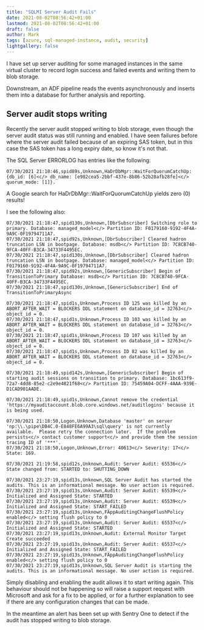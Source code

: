 ```yaml
---
title: "SQLMI Server Audit Fails"
date: 2021-08-02T08:56:42+01:00
lastmod: 2021-08-02T08:56:42+01:00
draft: false
author: Mark
tags: [azure, sql-managed-instance, audit, security]
lightgallery: false
---
```

I have set up server auditing for some managed instances in the same virtual cluster to record login success and failed events and writing them to blob storage.

Downstream, an ADF pipeline reads the events asynchronously and inserts them into a database for further analysis and reporting.

## Server audit stops writing

Recently the server audit stopped writing to blob storage, even though the server audit status was still running and enabled. I have seen failures before where the server audit failed because of an expiring SAS token, but in this case the SAS token has a long expiry date, so know it's not that.

The SQL Server ERRORLOG has entries like the following:

```log
07/30/2021 21:18:46,spid89s,Unknown,HaDrDbMgr::WaitForQuorumCatchUp: {db_id: [6]<c/> db_name: [e982cea5-2bbf-437e-8b86-52b28afb28fe]<c/> quorum_mode: [1]}.
```
A Google search for HaDrDbMgr::WaitForQuorumCatchUp yields zero (0) results!

I see the following also:

```log
07/30/2021 21:18:47,spid130s,Unknown,[DbrSubscriber] Switching role to primary. Database: managed_model<c/> Partition ID: F0179160-9192-4F4A-9A9C-0F19794711A7.
07/30/2021 21:18:47,spid92s,Unknown,[DbrSubscriber] Cleared hadron truncation LSN in bootpage. Database: msdb<c/> Partition ID: 7C8CB740-9FCA-40FF-B3CA-34733F4495EC.
07/30/2021 21:18:47,spid130s,Unknown,[DbrSubscriber] Cleared hadron truncation LSN in bootpage. Database: managed_model<c/> Partition ID: F0179160-9192-4F4A-9A9C-0F19794711A7.
07/30/2021 21:18:47,spid92s,Unknown,[GenericSubscriber] Begin of TransitionToPrimary Database: msdb<c/> Partition ID: 7C8CB740-9FCA-40FF-B3CA-34733F4495EC.
07/30/2021 21:18:47,spid130s,Unknown,[GenericSubscriber] End of TransitionToPrimaryAsync

07/30/2021 21:18:47,spid1s,Unknown,Process ID 125 was killed by an ABORT_AFTER_WAIT = BLOCKERS DDL statement on database_id = 32763<c/> object_id = 0.
07/30/2021 21:18:47,spid1s,Unknown,Process ID 103 was killed by an ABORT_AFTER_WAIT = BLOCKERS DDL statement on database_id = 32763<c/> object_id = 0.
07/30/2021 21:18:47,spid1s,Unknown,Process ID 107 was killed by an ABORT_AFTER_WAIT = BLOCKERS DDL statement on database_id = 32763<c/> object_id = 0.
07/30/2021 21:18:47,spid1s,Unknown,Process ID 82 was killed by an ABORT_AFTER_WAIT = BLOCKERS DDL statement on database_id = 32763<c/> object_id = 0.

07/30/2021 21:18:49,spid142s,Unknown,[GenericSubscriber] Begin of starting audit sessions on transition to primary. Database: 1bc613f9-72a7-4dd8-85e2-c2e9e4821f68<c/> Partition ID: 75459A04-DCFF-4AAA-939E-D1CAD901AADE.

07/30/2021 21:18:49,spid1s,Unknown,Cannot remove the credential 'https://myauditaccount.blob.core.windows.net/auditlogins' because it is being used.

07/30/2021 21:18:50,Logon,Unknown,Database 'master' on server 'np:\\.\pipe\DB4C.0-E848FE6A99A3\sql\query' is not currently available.  Please retry the connection later.  If the problem persists<c/> contact customer support<c/> and provide them the session tracing ID of '***'.
07/30/2021 21:18:50,Logon,Unknown,Error: 40613<c/> Severity: 17<c/> State: 169.

07/30/2021 21:19:58,spid12s,Unknown,Audit: Server Audit: 65536<c/> State changed from: STARTED to: SHUTTING_DOWN

07/30/2021 23:27:19,spid13s,Unknown,SQL Server Audit has started the audits. This is an informational message. No user action is required.
07/30/2021 23:27:19,spid13s,Unknown,Audit: Server Audit: 65539<c/> Initialized and Assigned State: STARTED
07/30/2021 23:27:19,spid13s,Unknown,Audit: Server Audit: 65539<c/> Initialized and Assigned State: START_FAILED
07/30/2021 23:27:19,spid13s,Unknown,FAppAuditingChangeFlushPolicy enabled<c/> setting flush policy to 0
07/30/2021 23:27:19,spid13s,Unknown,Audit: Server Audit: 65537<c/> Initialized and Assigned State: STARTED
07/30/2021 23:27:19,spid13s,Unknown,Audit: External Monitor Target Create succeeded
07/30/2021 23:27:19,spid13s,Unknown,Audit: Server Audit: 65537<c/> Initialized and Assigned State: START_FAILED
07/30/2021 23:27:19,spid13s,Unknown,FAppAuditingChangeFlushPolicy enabled<c/> setting flush policy to 0
07/30/2021 23:27:19,spid13s,Unknown,SQL Server Audit is starting the audits. This is an informational message. No user action is required.

```

Simply disabling and enabling the audit allows it to start writing again. This behaviour should not be happening so will raise a support request with Microsoft and ask for a fix to be applied, or for a further explanation to see if there are any configuration changes that can be made.

In the meantime an alert has been set up with Sentry One to detect if the audit has stopped writing to blob storage.